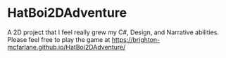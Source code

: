 # HatBoi2DAdventure
A 2D project that I feel really grew my C#, Design, and Narrative abilities. Please feel free to play the game at
https://brighton-mcfarlane.github.io/HatBoi2DAdventure/

